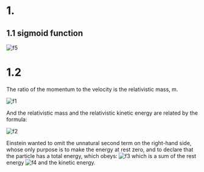 # 1. 

## 1.1 sigmoid function 

![f5]

# 1.2  


The ratio of the momentum to the velocity is
the relativistic mass, m.

![f1]

And the relativistic mass and the relativistic
kinetic energy are related by the formula:

![f2]

Einstein wanted to omit the unnatural second term
on the right-hand side, whose only purpose is
to make the energy at rest zero, and to declare
that the particle has a total energy, which obeys:
![f3] which is a sum of the rest energy ![f4]
and the kinetic energy.

[f5]: http://chart.apis.google.com/chart?cht=tx&chl=f(x)=\frac{1}{1+\exp{(-x)}}
[f1]: http://chart.apis.google.com/chart?cht=tx&chl=m=1
[f2]: http://chart.apis.google.com/chart?cht=tx&chl=E_k=mc^2-m_0c^2
[f3]: http://chart.apis.google.com/chart?cht=tx&chl=E=mc^2
[f4]: http://chart.apis.google.com/chart?cht=tx&chl=m_0c^2

